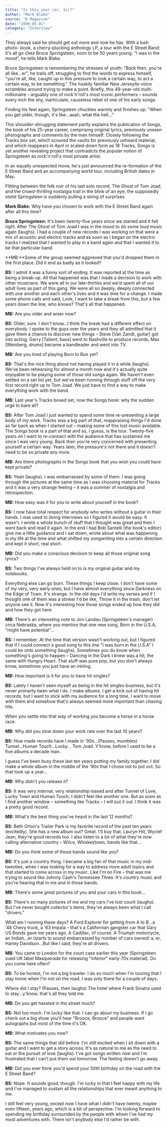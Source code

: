 ```yaml
---
title: "Is this your car, Sir?"
author: "Mark Blake"
source: "Q Magazine"
date: "1999-05-01"
category: "Interview"
---
```


They always said he should get out more and now he has. With a lush photo- book, a cherry-plucking anthology LP, a tour with the E Street Band: it's all go chez Bruce Springsteen, soon to be 50 years young. "I was in the mood", he tells Mark Blake.

Bruce Springsteen is remembering the stresses of youth: "Back then, you're all like...er", he trails off, struggling to find the words to express himself, "you're all, like, caught up in this pressure to look a certain way, to act a certain way, to be something." The huskily familiar New Jerseyite voice scrambles around trying to make a point. Briefly, this 49-year-old multi- millionaire – arguably one of rock'n'roll's most iconic performers – sounds every inch the shy, inarticulate, causeless rebel of one of his early songs.

Finding his feet again, Springsteen chuckles warmly and finishes up: "When you get older, though, it's like...aaah, what the hell..."

This shoulder-shrugging statement partly explains the publication of Songs, the book of his 25-year career, comprising original lyrics, previously unseen photographs and comments by the man himself. Closely following the Tracks box set, which scoured the vaults for previously unheard material, and which reappears in April in scaled-down form as 18 Tracks, Songs is yet another revealing project that contradicts the popular notion of Springsteen as rock'n'roll's most private artist.

In an equally unexpected move, he's just announced the re-formation of the E Street Band and an accompanying world tour, including British dates in May.

Flitting between the folk noir of his last solo record, The Ghost of Tom Joad, and the crowd-thrilling nostalgia trail in the blink of an eye, the supposedly stolid Springsteen is suddenly pulling a string of surprises.

**Mark Blake:** Why have you chosen to work with the E Street Band again after all this time?

**Bruce Springsteen:** It's been twenty-five years since we started and it felt right. After The Ghost of Tom Joad I was in the mood to do some loud music again (laughs). I had a couple of new records I was working on that were a mix of acoustic and electric tracks and as soon as I began on the electric tracks I realized that I wanted to play in a band again and that I wanted it to be that particular band.

**MB:**Some of the group seemed aggrieved that you'd dropped them in the first place. Did it end as badly as it looked?

**BS:** I admit it was a funny sort of ending. It was reported at the time as being a break-up. All that happened was that I made a decision to work with other musicians. We were all in our late-thirties and we'd spent all of our adult lives as part of this gang. We were all so deeply, deeply connected with one another and each other's lives and it was time for a change. I made some phone calls and said, Look, I want to take a break from this, but a few years down the line, who knows? That's all that happened.

**MB:** Are you older and wiser now?

**BS:** Older, sure. I don't know...I think the break had a different effect on everybody. I spoke to the guys over the years and they all admitted that it gave them a chance to discover new things – Steve [Van Zandt, guitar] got into acting, Garry [Tallent, bass] went to Nashville to produce records, Max [Weinberg, drums] became a bandleader and went into TV.

**MB:** Are you tired of playing Born to Run yet?

**BS:** That's the nice thing about not having played it in a while (laughs). We've been rehearsing for almost a month now and it's actually quite enjoyable to be playing some of those old songs again. We haven't even settled on a set list yet, but we've been running through stuff off the very first record right up to Tom Joad. We just have to find a way to make everything work with the band.

**MB:** Last year's Tracks boxed set, now the Songs book: why the sudden urge to bare all?

**BS:** After Tom Joad I just wanted to spend some time re-presenting a large body of my work. Tracks was a big part of that, reappraising things I'd done as far back as when I started out – making some of this lost music available. The Songs book is a part of that and so, I guess, is the tour. Twenty-five years on I want to re-connect with the audience that has sustained me since I was very young. Back then you're very concerned with presenting yourself a certain way. Years later, the pressure's not there and it doesn't need to be so private any more.

**MB:** Are there photographs in the Songs book that you wish you could have kept private?

**BS:** Yeah (laughs). I was embarrassed by some of them. I was going through the pictures at the same time as I was choosing material for Tracks and it was a very strange feeling – it was a summer of nostalgia and retrospection.

**MB:** How easy was it for you to write about yourself in the book?

**BS:** I now have total respect for anybody who writes without a guitar in their hands. I was used to doing interviews so I figured it would be easy. It wasn't. I wrote a whole bunch of stuff that I thought was great and then I went back and read it again. In the end I had Bob Santelli (the book's editor) give me a little guidance and I sat down, wrote about what was happening in my life at the time and what shifted my songwriting into a certain direction and kept it short, real short.

**MB:** Did you make a conscious decision to keep all those original song lyrics?

**BS:** Two things I've always held on to is my original guitar and my notebooks.

Everything else can go burn. These things I keep close. I don't have some of my very, very early ones, but I have almost everything since Darkness on the Edge of Town. It's strange. In the old days I'd write my verses and if I thought one of them was a stinker I'd be like, Throw it in the trash, don't let anyone see it. Now it's interesting how those songs ended up how they did and how they got here.

**MB:** There's an interesting note to Jon Landau (Springsteen's manager) circa Nebraska, where you mention that one new song, Born in the U.S.A, "might have potential"...

**BS:** I remember. At the time that version wasn't working out, but I figured that if I could connect a good song to this line "I was born in the U.S.A" I could be onto something (laughs). Sometimes you do know when something's going to happen – Dancing in the Dark I knew was a hit, the same with Hungry Heart. That stuff was pure pop, but you don't always know, sometimes you just have an inkling.

**MB:** How important is it for you to have hit singles?

**BS:** Lately I haven't seen myself as being in the hit singles business, but it's never primarily been what I do. I make albums. I get a kick out of having hit records, but I want to stick with my audience for a long time, I want to move with them and somehow that's always seemed more important than chasing hits.

When you settle into that way of working you become a horse in a horse race.

**MB:** Why did you slow down your work rate over the last 10 years?

**BS:** How made records have I made in '90s...(Pauses, mumbles) Tunnel...Human Touch...Lucky... Tom Joad. Y'know, before I used to be a five albums a decade man.

I guess I've been busy these last ten years putting my family together. I did make a whole album in the middle of the '90s that I chose not to put out. So that took up a year...

**MB:** Why didn't you release it?

**BS:** It was very internal, very relationship-based and after Tunnel of Love, Lucky Town and Human Touch, I didn't feel like another one. But as soon as I find another window – something like Tracks – I will put it out. I think it was a pretty good record.

**MB:** What's the best thing you've heard in the last 12 months?

**BS:** Beth Orton's Trailer Park is my favorite record of the past ten years (excitedly). She has a new album out? Great. I'll buy that. Lauryn Hill, Wyclef Jean, they're good records too. I also listen to a lot of what they're now calling alternative country – Wilco, Whiskeytown, bands like that...

**MB:** Do you think some of those bands sound like you?

**BS:** It's just a country thing. I became a big fan of that music in my mid- twenties, when I was looking for a way to address more adult topics and that started to come across in my music. Like I'm on Fire – that was me trying to sound like Johnny Cash's Tennessee Three. It's country music and you're hearing that in me and in those bands.

**MB:** There's some great pictures of you and your cars in this book...

**BS:** There's so many pictures of me and my cars I've lost count (laughs). But I've never bought collector's items, they've always been what I call "drivers."

What am I running these days? A Ford Explorer for getting from A to B...a '48 Chevy truck, a '63 Impala – that's a Californian gangster car that Gary US Bonds gave me years ago. A Cadillac, of course. A Triumph motorcycle, an Indian...er (starts to sound embarrassed by number of cars owned) a, er, Harley Davidson...But like I said, they're all drivers.

**MB:** You came to London for the court case earlier this year (Springsteen sued UK label Masquerade for releasing "inferior" early-70s material). Do you come here often?

**BS:** To be honest, I'm not a big traveler. I do so much when I'm touring that I stay home when I'm not on the road. I was only there for a couple of days.

Where did I stay? (Pauses, then laughs) The hotel where Frank Sinatra used to stay...y'know, that's all they told me.

**MB:** Do you get hassled in the street much?

**BS:** Not too much. I'm lucky like that. I can go about my business. If I go check out a big show you'll hear "Brooce, Brooce" and people want autographs but most of the time it's OK.

**MB:** What motivates you now?

**BS:** The same things that did before. I'm still excited when I sit down with a guitar and I want to get a story across. It's as natural to me as the need to eat or the pursuit of love (laughs). I've got songs written now and I'm frustrated that I can't put them out tomorrow. The feeling doesn't go away.

**MB:** Did you ever think you'd spend your 50th birthday on the road with the E Street Band?

**BS:** Nope. It sounds good, though. I'm lucky in that I feel happy with my life and I've managed to sustain all the relationships that ever meant anything to me.

I still feel very young, except now I have what I didn't have twenty, maybe even fifteen, years ago, which is a bit of perspective. I'm looking forward to spending my birthday surrounded by the people with whom I've had my most adventures with. There isn't anybody else I'd rather be with.
